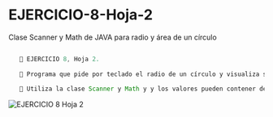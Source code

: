# EJERCICIO-8-Hoja-2
Clase Scanner y Math de JAVA para radio y área de un círculo


```java

   📌 EJERCICIO 8, Hoja 2. 
   
   🔴 Programa que pide por teclado el radio de un círculo y visualiza su longitud y área.
      
   🔴 Utiliza la clase Scanner y Math y y los valores pueden contener decimales.

```

![EJERCICIO 8 Hoja 2](https://repository-images.githubusercontent.com/541332872/5d867b5a-780c-4267-9425-c2aee0afc5b9)
